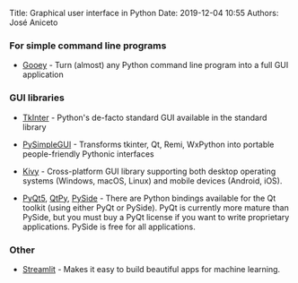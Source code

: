 Title: Graphical user interface in Python
Date: 2019-12-04 10:55
Authors: José Aniceto


### For simple command line programs

- [Gooey](https://github.com/chriskiehl/Gooey) - Turn (almost) any Python command line program into a full GUI application


### GUI libraries

- [TkInter](https://wiki.python.org/moin/TkInter) - Python's de-facto standard GUI available in the standard library

- [PySimpleGUI](https://pysimplegui.readthedocs.io/en/latest/) - Transforms tkinter, Qt, Remi, WxPython into portable people-friendly Pythonic interfaces

- [Kivy](https://kivy.org/) - Cross-platform GUI library supporting both desktop operating systems (Windows, macOS, Linux) and mobile devices (Android, iOS).

- [PyQt5](https://riverbankcomputing.com/software/pyqt/intro), [QtPy](https://pypi.org/project/QtPy/), [PySide](https://wiki.qt.io/PySide) - There are Python bindings available for the Qt toolkit (using either PyQt or PySide). PyQt is currently more mature than PySide, but you must buy a PyQt license if you want to write proprietary applications. PySide is free for all applications.


### Other

- [Streamlit](https://streamlit.io/docs/) - Makes it easy to build beautiful apps for machine learning.
